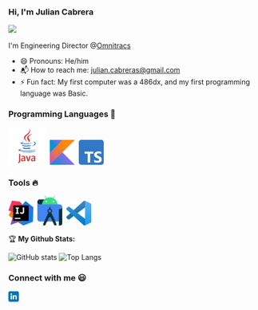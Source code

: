 ### Hi, I'm Julian Cabrera
![](https://komarev.com/ghpvc/?username=JulianCabreraS)

I'm Engineering Director @[Omnitracs](https://www.omnitracs.com)
* :smile: Pronouns: He/him
* :mailbox_with_mail: How to reach me: [julian.cabreras@gmail.com](julian.cabreras@gmail.com)
* :zap: Fun fact: My first computer was a 486dx, and my first programming language was Basic. 

### Programming Languages  :rocket:

<img src="Images/Languages/java.png" width="75">&nbsp;
<img src="Images/Languages/Kotlin.jpg" width="50px">&nbsp;
<img src="Images/Languages/1200px-Typescript_logo_2020.svg.png" width="50px">&nbsp;

### Tools :fire: 

<img src="Images/Tools/IntelliJ_IDEA_Icon.svg.png" width="50">&nbsp;
<img src="Images/Tools/AndroidStudio.png" width="50">&nbsp;
<img src="Images/Tools/71187801-14e60a80-2280-11ea-94c9-e56576f76baf.png" width="50">

:trophy: **My Github Stats:**

![GitHub stats](https://github-readme-stats.vercel.app/api?username=JulianCabreraS&show_icons=true)
![Top Langs](https://github-readme-stats.vercel.app/api/top-langs/?username=JulianCabreraS&layout=compact)

### Connect with me :smiley:
<a href="https://www.linkedin.com/in/jcabrer/">
  <img align="left" alt="Julian Cabrera Linkedin" width="21px" src="https://github.com/JulianCabreraS/JulianCabreraS/blob/main/Images/networks/linkedin.svg" />
</a>

